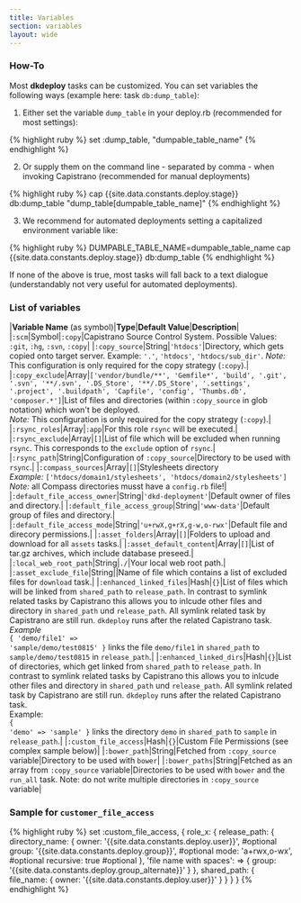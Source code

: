 ```yaml
---
title: Variables
section: variables
layout: wide
---
```


### How-To

Most **dkdeploy** tasks can be customized. You can set variables the following ways (example here: task `db:dump_table`):

1. Either set the variable `dump_table` in your deploy.rb (recommended for most settings):

{% highlight ruby %}
set :dump_table, "dumpable_table_name"
{% endhighlight %}

2. Or supply them on the command line - separated by comma - when invoking Capistrano (recommended for manual deployments)

{% highlight ruby %}
cap {{site.data.constants.deploy.stage}} db:dump_table "dump_table[dumpable_table_name]"
{% endhighlight %}

3. We recommend for automated deployments setting a capitalized environment variable like:

{% highlight ruby %}
DUMPABLE_TABLE_NAME=dumpable_table_name cap {{site.data.constants.deploy.stage}} db:dump_table
{% endhighlight %}

If none of the above is true, most tasks will fall back to a text dialogue (understandably not very useful for automated deployments).

### List of variables

|**Variable Name** (as symbol)|**Type**|**Default Value**|**Description**|
|`:scm`|Symbol|`:copy`|Capistrano Source Control System. Possible Values: `:git`, `:hg`, `:svn`, `:copy`|
|`:copy_source`|String|`'htdocs'`|Directory, which gets copied onto target server. Example: `'.'`, `'htdocs'`, `'htdocs/sub_dir'`. *Note:* This configuration is only required for the copy strategy  (`:copy`).|
|`:copy_exclude`|Array|`['vendor/bundle/**', 'Gemfile*', 'build', '.git', '.svn', '**/.svn', '.DS_Store', '**/.DS_Store', '.settings', '.project', '.buildpath', 'Capfile', 'config', 'Thumbs.db', 'composer.*']`|List of files and directories (within `:copy_source` in glob notation) which won't be deployed.<br/>*Note:* This configuration is only required for the copy strategy (`:copy`).|
|`:rsync_roles`|Array|`:app`|For this role `rsync` will be executed.|
|`:rsync_exclude`|Array|`[]`|List of file which will be excluded when running `rsync`. This corresponds to the `exclude` option of `rsync`.|
|`:rsync_path`|String|Configuration of `:copy_source`|Directory to be used with `rsync`.|
|`:compass_sources`|Array|`[]`|Stylesheets directory<br/>*Example:* `['htdocs/domain1/stylesheets', 'htdocs/domain2/stylesheets']`<br/>*Note:* all Compass directories musst have a `config.rb` file!|
|`:default_file_access_owner`|String|`'dkd-deployment'`|Default owner of files and directory.|
|`:default_file_access_group`|String|`'www-data'`|Default group of files and directory.|
|`:default_file_access_mode`|String|`'u+rwX,g+rX,g-w,o-rwx'`|Default file and direcory permissions.|
|`:asset_folders`|Array|`[]`|Folders to upload and download for all `assets` tasks.|
|`:asset_default_content`|Array|`[]`|List of tar.gz archives, which include database preseed.|
|`:local_web_root_path`|String|`./`|Your local web root path.|
|`:asset_exclude_file`|String||Name of file which contains a list of excluded files for `download` task.|
|`:enhanced_linked_files`|Hash|`{}`|List of files which will be linked from `shared_path` to `release_path`. In contrast to symlink related tasks by Capistrano this allows you to inlcude other files and directory in `shared_path` und `release_path`. All symlink related task by Capistrano are still run. `dkdeploy` runs after the related Capistrano task.<br/>*Example*<br/><code class="ruby">{ 'demo/file1' => 'sample/demo/test0815' }</code> links the file `demo/file1` in `shared_path` to `sample/demo/test0815` in `release_path`.|
|`:enhanced_linked_dirs`|Hash|`{}`|List of directories, which get linked from `shared_path` to `release_path`. In contrast to symlink related tasks by Capistrano this allows you to inlcude other files and directory in `shared_path` und `release_path`. All symlink related task by Capistrano are still run. `dkdeploy` runs after the related Capistrano task.<br/>Example:<br/><code class="ruby">{ 'demo' => 'sample' }</code> links the directory `demo` in `shared_path` to `sample` in `release_path`.|
|`:custom_file_access`|Hash|`{}`|Custom File Permissions (see complex sample below)|
|`:bower_path`|String|Fetched from `:copy_source` variable|Directory to be used with `bower`|
|`:bower_paths`|String|Fetched as an array from `:copy_source` variable|Directories to be used with `bower` and the `run_all` task. Note: do not write multiple directories in `:copy_source` variable|

### Sample for `customer_file_access`

{% highlight ruby %}
set :custom_file_access, {
  role_x: {
    release_path: {
      directory_name: {
        owner: '{{site.data.constants.deploy.user}}',  #optional
        group: '{{site.data.constants.deploy.group}}', #optional
        mode: 'a+rwx,o-wx',  #optional
        recursive: true      #optional
      },
      'file name with spaces': => {
        group: '{{site.data.constants.deploy.group_alternate}}'
      }
    },
    shared_path: {
      file_name: {
        owner: '{{site.data.constants.deploy.user}}'
      }
    }
  }
}
{% endhighlight %}
